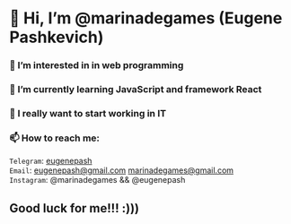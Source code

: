 # 👋 Hi, I’m @marinadegames (Eugene Pashkevich) #
### 👀 I’m interested in in web programming ###
### 🌱 I’m currently learning JavaScript and framework React ###
### 💞️ I really want to start working in IT ###
### 📫 How to reach me: ###
`Telegram`: [eugenepash](https://t.me/eugenepash)  
`Email`: <eugenepash@gmail.com> <marinadegames@gmail.com>  
`Instagram`: @marinadegames && @eugenepash  

## Good luck for me!!! :))) ##

